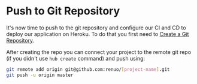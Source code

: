 # Push to Git Repository

It's now time to push to the git repository and configure our CI and CD to deploy our application on Heroku.
To do that you first need to [Create a Git Repository](../create_git_repository.md).

After creating the repo you can connect your project to the remote git repo (if you didn't use `hub create` command) and push using:

```sh
git remote add origin git@github.com:renuo/[project-name].git
git push -u origin master
```